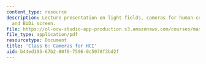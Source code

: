 ```yaml
---
content_type: resource
description: Lecture presentation on light fields, cameras for human-computer interaction,
  and BiDi screen.
file: https://ol-ocw-studio-app-production.s3.amazonaws.com/courses/mas-531-computational-camera-and-photography-fall-2009/b44ed19567b280f075960c5978f3bd2f_MITMAS_531F09_lec06_notes.pdf
file_type: application/pdf
resourcetype: Document
title: 'Class 6: Cameras for HCI'
uid: b44ed195-67b2-80f0-7596-0c5978f3bd2f
---
```

